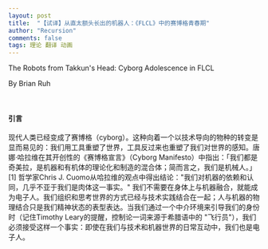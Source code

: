 ```yaml
---
layout: post
title:  "【试译】从直太额头长出的机器人：《FLCL》中的赛博格青春期"
author: "Recursion"
comments: false
tags: 理论 翻译 动画
---
```


The Robots from Takkun's Head: Cyborg Adolescence in FLCL

By Brian Ruh

&nbsp;

#### 引言

现代人类已经变成了赛博格（cyborg）。这种向着一个以技术导向的物种的转变是显而易见的：我们用工具重塑了世界，工具反过来也重塑了我们对世界的感知。唐娜·哈拉维在其开创性的《赛博格宣言》（Cyborg Manifesto）中指出：「我们都是奇美拉，是机器和有机体的理论化和制造的混合体；简而言之，我们是机械人。」[1] 哲学家Chris J. Cuomo从哈拉维的观点中得出结论："我们对机器的依赖和认同，几乎不亚于我们是肉体这一事实。" 我们不需要在身体上与机器融合，就能成为电子人。我们组织和思考世界的方式已经与技术实践结合在一起；人与机器的物理结合只是我们精神状态的表型表达。当我们通过一个中介环境来引导我们的身份时（记住Timothy Leary的提醒，控制论一词来源于希腊语中的 "飞行员"），我们必须接受这样一个事实：即使在我们与技术和机器世界的日常互动中，我们也是电子人。